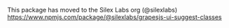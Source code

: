 
This package has moved to the Silex Labs org (@silexlabs)
https://www.npmjs.com/package/@silexlabs/grapesjs-ui-suggest-classes

